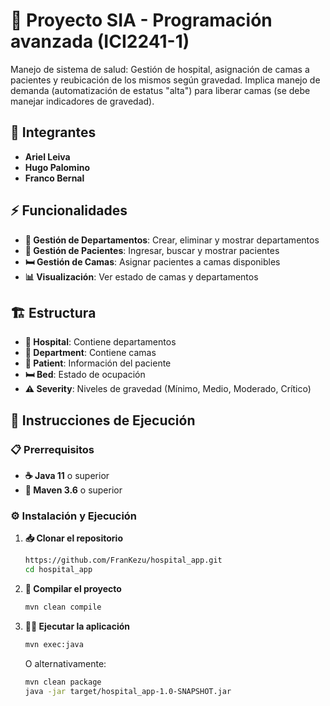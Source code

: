 # 🏥 Proyecto SIA - Programación avanzada (ICI2241-1)

Manejo de sistema de salud: Gestión de hospital, asignación de camas a pacientes y reubicación de los mismos según gravedad. Implica manejo de demanda (automatización de estatus "alta") para liberar camas (se debe manejar indicadores de gravedad).

## 👥 Integrantes

- **Ariel Leiva**
- **Hugo Palomino**
- **Franco Bernal**

## ⚡ Funcionalidades

- **🏢 Gestión de Departamentos**: Crear, eliminar y mostrar departamentos
- **👤 Gestión de Pacientes**: Ingresar, buscar y mostrar pacientes
- **🛏️ Gestión de Camas**: Asignar pacientes a camas disponibles
- **📊 Visualización**: Ver estado de camas y departamentos

## 🏗️ Estructura

- **🏥 Hospital**: Contiene departamentos
- **🏢 Department**: Contiene camas
- **👤 Patient**: Información del paciente
- **🛏️ Bed**: Estado de ocupación
- **⚠️ Severity**: Niveles de gravedad (Mínimo, Medio, Moderado, Crítico)

## 🚀 Instrucciones de Ejecución

### 📋 Prerrequisitos

- **☕ Java 11** o superior
- **🔧 Maven 3.6** o superior

### ⚙️ Instalación y Ejecución

1. **📥 Clonar el repositorio**
   ```bash
   https://github.com/FranKezu/hospital_app.git
   cd hospital_app
   ```

2. **🔨 Compilar el proyecto**
   ```bash
   mvn clean compile
   ```

3. **🏃‍♂️ Ejecutar la aplicación**
   ```bash
   mvn exec:java
   ```

   O alternativamente:
   ```bash
   mvn clean package
   java -jar target/hospital_app-1.0-SNAPSHOT.jar
   ```
